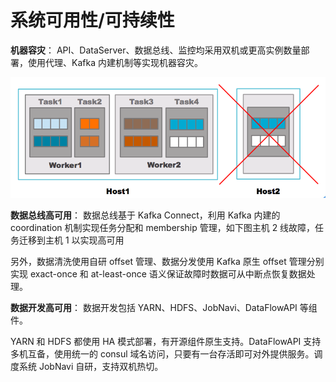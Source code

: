 # 系统可用性/可持续性

**机器容灾**： API、DataServer、数据总线、监控均采用双机或更高实例数量部署，使用代理、Kafka 内建机制等实现机器容灾。

![](../media/9a3b27de79a7368672b69455c24458e2.png)

**数据总线高可用**： 数据总线基于 Kafka Connect，利用 Kafka 内建的 coordination 机制实现任务分配和 membership 管理，如下图主机 2 线故障，任务迁移到主机 1 以实现高可用

另外，数据清洗使用自研 offset 管理、数据分发使用 Kafka 原生 offset 管理分别实现 exact-once 和 at-least-once 语义保证故障时数据可从中断点恢复数据处理。

**数据开发高可用**： 数据开发包括 YARN、HDFS、JobNavi、DataFlowAPI 等组件。

YARN 和 HDFS 都使用 HA 模式部署，有开源组件原生支持。DataFlowAPI 支持多机互备，使用统一的 consul 域名访问，只要有一台存活即可对外提供服务。调度系统 JobNavi 自研，支持双机热切。
